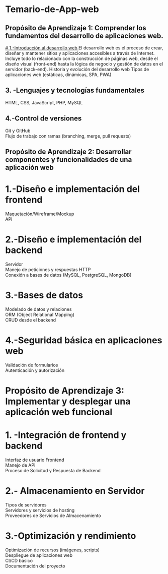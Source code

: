 # Temario-de-App-web
## Propósito de Aprendizaje 1: Comprender los fundamentos del desarrollo de aplicaciones web.  

<ins># 1.-Introducción al desarrollo web </ins>
El desarrollo web es el proceso de crear, diseñar y mantener sitios y aplicaciones accesibles a través de Internet. Incluye todo lo relacionado con la construcción de páginas web, desde el diseño visual (front-end) hasta la lógica de negocio y gestión de datos en el servidor (back-end). 
Historia y evolución del desarrollo web
Tipos de aplicaciones web (estáticas, dinámicas, SPA, PWA)

## 3. -Lenguajes y tecnologías fundamentales  
HTML, CSS, JavaScript, PHP, MySQL  

## 4.-Control de versiones  

Git y GitHub  
Flujo de trabajo con ramas (branching, merge, pull requests)  

## Propósito de Aprendizaje 2: Desarrollar componentes y funcionalidades de una aplicación web  

# 1.-Diseño e implementación del frontend  
Maquetación/Wireframe/Mockup  
API  

# 2.-Diseño e implementación del backend  
Servidor  
Manejo de peticiones y respuestas HTTP  
Conexión a bases de datos (MySQL, PostgreSQL, MongoDB)  
# 3.-Bases de datos  

 Modelado de datos y relaciones  
ORM (Object Relational Mapping)  
CRUD desde el backend  

# 4.-Seguridad básica en aplicaciones web  
Validación de formularios  
Autenticación y autorización   

# Propósito de Aprendizaje 3: Implementar y desplegar una aplicación web funcional  
# 1. -Integración de frontend y backend  
Interfaz de usuario Frontend  
Manejo de API  
Proceso de Solicitud y Respuesta de Backend  

# 2.- Almacenamiento en Servidor  
Tipos de servidores   
Servidores y servicios de hosting  
Proveedores de Servicios de Almacenamiento  

# 3.-Optimización y rendimiento  
Optimización de recursos (imágenes, scripts)  
Despliegue de aplicaciones web  
CI/CD básico  
Documentación del proyecto  
